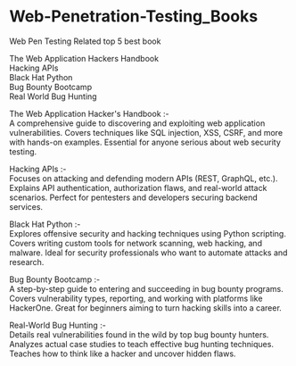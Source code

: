 # Web-Penetration-Testing_Books
Web Pen Testing Related top 5 best book

The Web Application Hackers Handbook <br>
Hacking APIs <br>
Black Hat Python <br>
Bug Bounty Bootcamp <br>
Real World Bug Hunting <br>  

The Web Application Hacker's Handbook :- <br>
A comprehensive guide to discovering and exploiting web application vulnerabilities.
Covers techniques like SQL injection, XSS, CSRF, and more with hands-on examples.
Essential for anyone serious about web security testing. 

Hacking APIs :- <br>
Focuses on attacking and defending modern APIs (REST, GraphQL, etc.).
Explains API authentication, authorization flaws, and real-world attack scenarios.
Perfect for pentesters and developers securing backend services.

Black Hat Python :- <br>
Explores offensive security and hacking techniques using Python scripting.
Covers writing custom tools for network scanning, web hacking, and malware.
Ideal for security professionals who want to automate attacks and research.

Bug Bounty Bootcamp :- <br>
A step-by-step guide to entering and succeeding in bug bounty programs.
Covers vulnerability types, reporting, and working with platforms like HackerOne.
Great for beginners aiming to turn hacking skills into a career.

Real-World Bug Hunting :- <br>
Details real vulnerabilities found in the wild by top bug bounty hunters.
Analyzes actual case studies to teach effective bug hunting techniques.
Teaches how to think like a hacker and uncover hidden flaws.
























